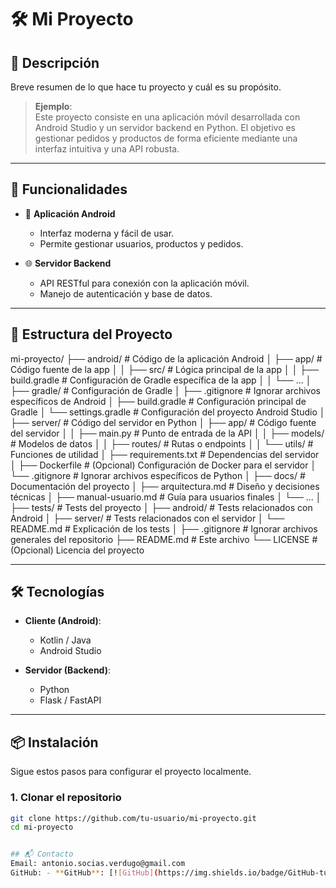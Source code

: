 # 🛠️ Mi Proyecto

## 📖 Descripción  
Breve resumen de lo que hace tu proyecto y cuál es su propósito.  

> **Ejemplo**:  
> Este proyecto consiste en una aplicación móvil desarrollada con Android Studio y un servidor backend en Python. El objetivo es gestionar pedidos y productos de forma eficiente mediante una interfaz intuitiva y una API robusta.

---

## 🚀 Funcionalidades  
- 📱 **Aplicación Android**  
  - Interfaz moderna y fácil de usar.  
  - Permite gestionar usuarios, productos y pedidos.  

- 🌐 **Servidor Backend**  
  - API RESTful para conexión con la aplicación móvil.  
  - Manejo de autenticación y base de datos.

---

## 📂 Estructura del Proyecto  

mi-proyecto/ ├── android/ # Código de la aplicación Android │ ├── app/ # Código fuente de la app │ │ ├── src/ # Lógica principal de la app │ │ ├── build.gradle # Configuración de Gradle específica de la app │ │ └── ...
│ ├── gradle/ # Configuración de Gradle │ ├── .gitignore # Ignorar archivos específicos de Android │ ├── build.gradle # Configuración principal de Gradle │ └── settings.gradle # Configuración del proyecto Android Studio │ ├── server/ # Código del servidor en Python │ ├── app/ # Código fuente del servidor │ │ ├── main.py # Punto de entrada de la API │ │ ├── models/ # Modelos de datos │ │ ├── routes/ # Rutas o endpoints │ │ └── utils/ # Funciones de utilidad │ ├── requirements.txt # Dependencias del servidor │ ├── Dockerfile # (Opcional) Configuración de Docker para el servidor │ └── .gitignore # Ignorar archivos específicos de Python │ ├── docs/ # Documentación del proyecto │ ├── arquitectura.md # Diseño y decisiones técnicas │ ├── manual-usuario.md # Guía para usuarios finales │ └── ... │ ├── tests/ # Tests del proyecto │ ├── android/ # Tests relacionados con Android │ ├── server/ # Tests relacionados con el servidor │ └── README.md # Explicación de los tests │ ├── .gitignore # Ignorar archivos generales del repositorio ├── README.md # Este archivo └── LICENSE # (Opcional) Licencia del proyecto


---

## 🛠️ Tecnologías  
- **Cliente (Android)**:  
  - Kotlin / Java  
  - Android Studio  

- **Servidor (Backend)**:  
  - Python  
  - Flask / FastAPI  

---

## 📦 Instalación  
Sigue estos pasos para configurar el proyecto localmente.  

### **1. Clonar el repositorio**  
```bash
git clone https://github.com/tu-usuario/mi-proyecto.git
cd mi-proyecto


## 📬 Contacto
Email: antonio.socias.verdugo@gmail.com
GitHub: - **GitHub**: [![GitHub](https://img.shields.io/badge/GitHub-tu--usuario-blue?style=flat&logo=github)](https://github.com/AntonioSocias)
